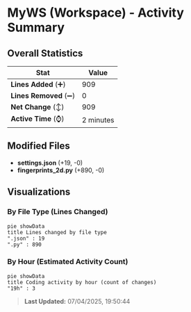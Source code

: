 # MyWS (Workspace) - Activity Summary 

## Overall Statistics

| Stat                   | Value                                                             |
| ---------------------- | ----------------------------------------------------------------- |
| **Lines Added** (➕)   | 909                                          |
| **Lines Removed** (➖) | 0                                        |
| **Net Change** (↕)    | 909                |
| **Active Time** (⌚)   | 2 minutes |


## Modified Files
- **settings.json** (+19, -0)
- **fingerprints_2d.py** (+890, -0)

## Visualizations

### By File Type (Lines Changed)

```mermaid
pie showData
title Lines changed by file type
".json" : 19
".py" : 890
```

### By Hour (Estimated Activity Count)

```mermaid
pie showData
title Coding activity by hour (count of changes)
"19h" : 3
```


> **Last Updated:** 07/04/2025, 19:50:44